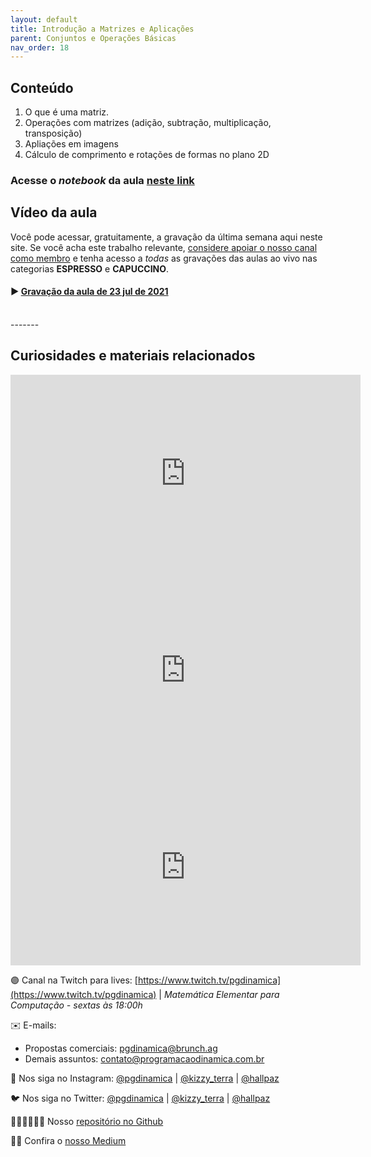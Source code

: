```yaml
---
layout: default
title: Introdução a Matrizes e Aplicações
parent: Conjuntos e Operações Básicas
nav_order: 18
---
```


## Conteúdo 

1. O que é uma matriz.
2. Operações com matrizes (adição, subtração, multiplicação, transposição)
3. Apliações em imagens
4. Cálculo de comprimento e rotações de formas no plano 2D

### Acesse o *notebook* da aula <a href="/notebooks/mec018_matrizes.html" target="_black">neste link</a>

## Vídeo da aula

Você pode acessar, gratuitamente, a gravação da última semana aqui neste site. Se você acha este trabalho relevante, [considere apoiar o nosso canal como membro](https://youtube.com/programacaodinamica/join) e tenha acesso a *todas* as gravações das aulas ao vivo nas categorias **ESPRESSO** e **CAPUCCINO**. 

#### ▶️ [Gravação da aula de 23 jul de 2021](https://youtu.be/mOVrh4OSN-A)

<br/>
-------

## Curiosidades e materiais relacionados

<iframe width="560" height="315" src="https://www.youtube.com/embed/O5JoebBvxbM" title="YouTube video player" frameborder="0" allow="accelerometer; autoplay; clipboard-write; encrypted-media; gyroscope; picture-in-picture" allowfullscreen></iframe>

<iframe width="560" height="315" src="https://www.youtube.com/embed/rk5KM9rfWs4" title="YouTube video player" frameborder="0" allow="accelerometer; autoplay; clipboard-write; encrypted-media; gyroscope; picture-in-picture" allowfullscreen></iframe>

<iframe width="560" height="315" src="https://www.youtube.com/embed/ectPL_XQFGE" title="YouTube video player" frameborder="0" allow="accelerometer; autoplay; clipboard-write; encrypted-media; gyroscope; picture-in-picture" allowfullscreen></iframe>


🟣 Canal na Twitch para lives: [https://www.twitch.tv/pgdinamica](https://www.twitch.tv/pgdinamica) | *Matemática Elementar para Computação - sextas às 18:00h*


✉️ E-mails:
* Propostas comerciais: [pgdinamica@brunch.ag](mailto:pgdinamica@brunch.ag)
* Demais assuntos: [contato@programacaodinamica.com.br](mailto:pgdinamica@brunch.ag)

📸 Nos siga no Instagram: [@pgdinamica](https://instagram.com/pgdinamica) | [@kizzy_terra](https://instagram.com/kizzy_terra) | [@hallpaz](https://instagram.com/hallpaz)

🐦 Nos siga no Twitter: [@pgdinamica](https://twitter.com/pgdinamica) | [@kizzy_terra](https://twitter.com/kizzy_terra) | [@hallpaz](https://twitter.com/hallpaz)

👩🏾‍💻👨🏾‍💻 Nosso [repositório no Github](https://github.com/programacaodinamica)

✍🏾 Confira o [nosso Medium](https://medium.com/programacaodinamica)